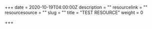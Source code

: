 +++
date = 2020-10-19T04:00:00Z
description = ""
resourcelink = ""
resourcesource = ""
slug = ""
title = "TEST RESOURCE"
weight = 0

+++
